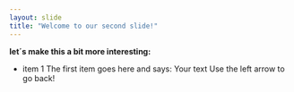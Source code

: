 ```yaml
---
layout: slide
title: "Welcome to our second slide!"
---
```

**let´s make this a bit more interesting:**
* item 1 The first item goes here and says: Your text
Use the left arrow to go back!
